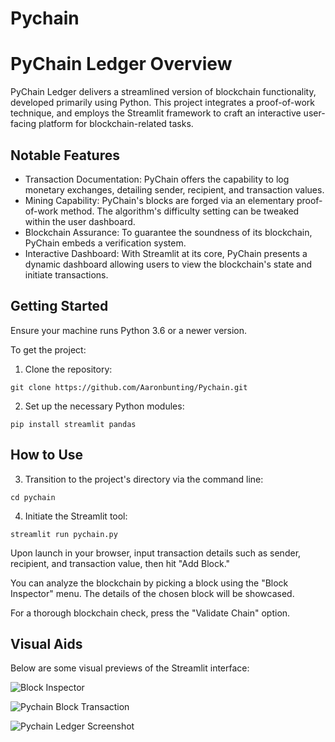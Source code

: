 # Pychain

# PyChain Ledger Overview
PyChain Ledger delivers a streamlined version of blockchain functionality, developed primarily using Python. This project integrates a proof-of-work technique, and employs the Streamlit framework to craft an interactive user-facing platform for blockchain-related tasks.

## Notable Features

* Transaction Documentation: PyChain offers the capability to log monetary exchanges, detailing sender, recipient, and transaction values.
* Mining Capability: PyChain's blocks are forged via an elementary proof-of-work method. The algorithm's difficulty setting can be tweaked within the user dashboard.
* Blockchain Assurance: To guarantee the soundness of its blockchain, PyChain embeds a verification system.
* Interactive Dashboard: With Streamlit at its core, PyChain presents a dynamic dashboard allowing users to view the blockchain's state and initiate transactions.

## Getting Started

Ensure your machine runs Python 3.6 or a newer version.

To get the project:

1. Clone the repository:

```
git clone https://github.com/Aaronbunting/Pychain.git
```

2. Set up the necessary Python modules:

```
pip install streamlit pandas
```
## How to Use

3. Transition to the project's directory via the command line:
```
cd pychain
```

4. Initiate the Streamlit tool:

```
streamlit run pychain.py

```

Upon launch in your browser, input transaction details such as sender, recipient, and transaction value, then hit "Add Block."

You can analyze the blockchain by picking a block using the "Block Inspector" menu. The details of the chosen block will be showcased.

For a thorough blockchain check, press the "Validate Chain" option.

## Visual Aids

Below are some visual previews of the Streamlit interface:

![Block Inspector](https://github.com/Aaronbunting/Pychain/assets/128101698/9f923369-3e44-4742-82e3-7a33f06d7ad2)


![Pychain Block Transaction](https://github.com/Aaronbunting/Pychain/assets/128101698/8ba7b886-8176-4c05-a7fe-8481a5e8260f)



![Pychain Ledger Screenshot](https://github.com/Aaronbunting/Pychain/assets/128101698/5e4a550e-53b3-4590-9882-ba36f6514f7f)
